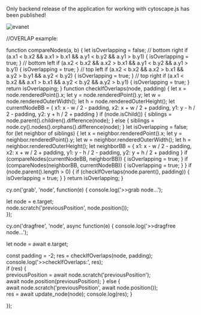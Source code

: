 Only backend release of the application for working with cytoscape.js has been published!

![evanet](https://github.com/user-attachments/assets/4ad3407f-169f-431c-80f1-3e5deeee1230)


//OVERLAP example:

function compareNodes(a, b) {
  let isOverlapping = false;
  // bottom right
  if (a.x1 < b.x2 && a.x1 > b.x1 && a.y1 < b.y2 && a.y1 > b.y1) {
      isOverlapping = true;
  }
  // bottom left
  if (a.x2 < b.x2 && a.x2 > b.x1 && a.y1 < b.y2 && a.y1 > b.y1) {
      isOverlapping = true;
  }
  // top left
  if (a.x2 < b.x2 && a.x2 > b.x1 && a.y2 > b.y1 && a.y2 < b.y2) {
      isOverlapping = true;
  }
  // top right
  if (a.x1 < b.x2 && a.x1 > b.x1 && a.y2 < b.y2 && a.y2 > b.y1) {
      isOverlapping = true;
  }
  return isOverlapping;
}
function checkIfOverlaps(node, padding) {
    let x = node.renderedPoint().x;
    let y = node.renderedPoint().y;
    let w = node.renderedOuterWidth();
    let h = node.renderedOuterHeight();
    let currentNodeBB = {
        x1: x - w / 2 - padding,
        x2: x + w / 2 + padding,
        y1: y - h / 2 - padding,
        y2: y + h / 2 + padding
    }
    if (node.isChild()) {
        siblings = node.parent().children().difference(node);
    } else {
        siblings = node.cy().nodes().orphans().difference(node);
    }
    let isOverlapping = false;
    for (let neighbor of siblings) {
        let x = neighbor.renderedPoint().x;
        let y = neighbor.renderedPoint().y;
        let w = neighbor.renderedOuterWidth();
        let h = neighbor.renderedOuterHeight();
        let neighborBB = {
            x1: x - w / 2 - padding,
            x2: x + w / 2 + padding,
            y1: y - h / 2 - padding,
            y2: y + h / 2 + padding
        }
        if (compareNodes(currentNodeBB, neighborBB)) {
            isOverlapping = true;
        }
        if (compareNodes(neighborBB, currentNodeBB)) {
            isOverlapping = true;
        }
    }
    if (node.parent().length > 0) {
        if (checkIfOverlaps(node.parent(), padding)) {
            isOverlapping = true;
        }
    }
    return isOverlapping;
}

cy.on('grab', 'node', function(e) {
  console.log('>>grab node...'); 

  let node = e.target;              
  node.scratch('previousPosition', node.position());                                      
});

cy.on('dragfree', 'node', async function(e) {
  console.log('>>dragfree node...');   

  let node = await e.target;
       
  const padding = -2;
  res = checkIfOverlaps(node, padding);
  console.log('>>checkIfOverlaps:', res);  
  if (res) {          
    previousPosition = await node.scratch('previousPosition');               
    await node.position(previousPosition);
  } else {                         
    await node.scratch('previousPosition', await node.position());    
    res = await update_node(node);
    console.log(res); 
  }     

});

